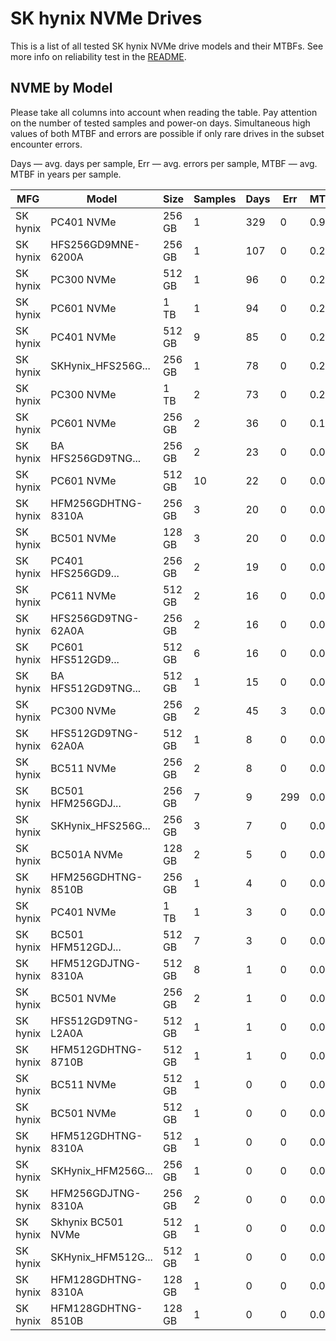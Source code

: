 SK hynix NVMe Drives
====================

This is a list of all tested SK hynix NVMe drive models and their MTBFs. See more
info on reliability test in the [README](https://github.com/linuxhw/SMART).

NVME by Model
------------

Please take all columns into account when reading the table. Pay attention on the
number of tested samples and power-on days. Simultaneous high values of both MTBF
and errors are possible if only rare drives in the subset encounter errors.

Days   — avg. days per sample,
Err    — avg. errors per sample,
MTBF   — avg. MTBF in years per sample.

| MFG       | Model              | Size   | Samples | Days  | Err   | MTBF   |
|-----------|--------------------|--------|---------|-------|-------|--------|
| SK hynix  | PC401 NVMe         | 256 GB | 1       | 329   | 0     | 0.90   |
| SK hynix  | HFS256GD9MNE-6200A | 256 GB | 1       | 107   | 0     | 0.29   |
| SK hynix  | PC300 NVMe         | 512 GB | 1       | 96    | 0     | 0.26   |
| SK hynix  | PC601 NVMe         | 1 TB   | 1       | 94    | 0     | 0.26   |
| SK hynix  | PC401 NVMe         | 512 GB | 9       | 85    | 0     | 0.23   |
| SK hynix  | SKHynix_HFS256G... | 256 GB | 1       | 78    | 0     | 0.22   |
| SK hynix  | PC300 NVMe         | 1 TB   | 2       | 73    | 0     | 0.20   |
| SK hynix  | PC601 NVMe         | 256 GB | 2       | 36    | 0     | 0.10   |
| SK hynix  | BA HFS256GD9TNG... | 256 GB | 2       | 23    | 0     | 0.06   |
| SK hynix  | PC601 NVMe         | 512 GB | 10      | 22    | 0     | 0.06   |
| SK hynix  | HFM256GDHTNG-8310A | 256 GB | 3       | 20    | 0     | 0.06   |
| SK hynix  | BC501 NVMe         | 128 GB | 3       | 20    | 0     | 0.06   |
| SK hynix  | PC401 HFS256GD9... | 256 GB | 2       | 19    | 0     | 0.05   |
| SK hynix  | PC611 NVMe         | 512 GB | 2       | 16    | 0     | 0.05   |
| SK hynix  | HFS256GD9TNG-62A0A | 256 GB | 2       | 16    | 0     | 0.04   |
| SK hynix  | PC601 HFS512GD9... | 512 GB | 6       | 16    | 0     | 0.04   |
| SK hynix  | BA HFS512GD9TNG... | 512 GB | 1       | 15    | 0     | 0.04   |
| SK hynix  | PC300 NVMe         | 256 GB | 2       | 45    | 3     | 0.04   |
| SK hynix  | HFS512GD9TNG-62A0A | 512 GB | 1       | 8     | 0     | 0.02   |
| SK hynix  | BC511 NVMe         | 256 GB | 2       | 8     | 0     | 0.02   |
| SK hynix  | BC501 HFM256GDJ... | 256 GB | 7       | 9     | 299   | 0.02   |
| SK hynix  | SKHynix_HFS256G... | 256 GB | 3       | 7     | 0     | 0.02   |
| SK hynix  | BC501A NVMe        | 128 GB | 2       | 5     | 0     | 0.01   |
| SK hynix  | HFM256GDHTNG-8510B | 256 GB | 1       | 4     | 0     | 0.01   |
| SK hynix  | PC401 NVMe         | 1 TB   | 1       | 3     | 0     | 0.01   |
| SK hynix  | BC501 HFM512GDJ... | 512 GB | 7       | 3     | 0     | 0.01   |
| SK hynix  | HFM512GDJTNG-8310A | 512 GB | 8       | 1     | 0     | 0.01   |
| SK hynix  | BC501 NVMe         | 256 GB | 2       | 1     | 0     | 0.00   |
| SK hynix  | HFS512GD9TNG-L2A0A | 512 GB | 1       | 1     | 0     | 0.00   |
| SK hynix  | HFM512GDHTNG-8710B | 512 GB | 1       | 1     | 0     | 0.00   |
| SK hynix  | BC511 NVMe         | 512 GB | 1       | 0     | 0     | 0.00   |
| SK hynix  | BC501 NVMe         | 512 GB | 1       | 0     | 0     | 0.00   |
| SK hynix  | HFM512GDHTNG-8310A | 512 GB | 1       | 0     | 0     | 0.00   |
| SK hynix  | SKHynix_HFM256G... | 256 GB | 1       | 0     | 0     | 0.00   |
| SK hynix  | HFM256GDJTNG-8310A | 256 GB | 2       | 0     | 0     | 0.00   |
| SK hynix  | Skhynix BC501 NVMe | 512 GB | 1       | 0     | 0     | 0.00   |
| SK hynix  | SKHynix_HFM512G... | 512 GB | 1       | 0     | 0     | 0.00   |
| SK hynix  | HFM128GDHTNG-8310A | 128 GB | 1       | 0     | 0     | 0.00   |
| SK hynix  | HFM128GDHTNG-8510B | 128 GB | 1       | 0     | 0     | 0.00   |
